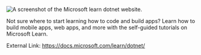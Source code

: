 ![A screenshot of the Microsoft learn dotnet website.](learn-dotnet-website.png)

Not sure where to start learning how to code and build apps? Learn how to build mobile apps, web apps, and more with the self-guided tutorials on Microsoft Learn.

External Link: https://docs.microsoft.com/learn/dotnet/